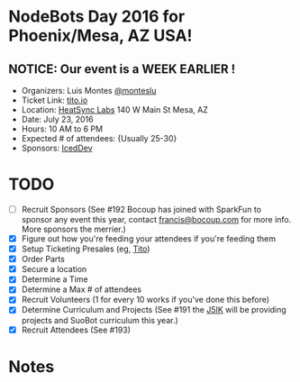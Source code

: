 # NodeBots Day 2016 for Phoenix/Mesa, AZ USA!

## NOTICE: Our event is a WEEK EARLIER !

 - Organizers: Luis Montes [@monteslu](https://twitter.com/monteslu)
 - Ticket Link: [tito.io](https://ti.to/monteslu/nodebots-day-phx-2016)
 - Location: [HeatSync Labs](http://heatsynclabs.org) 
        140 W Main St
        Mesa, AZ
 - Date: July 23, 2016
 - Hours: 10 AM to 6 PM
 - Expected # of attendees: {Usually 25-30}
 - Sponsors: [IcedDev](https://iceddev.com)

# TODO

 - [ ] Recruit Sponsors (See #192 Bocoup has joined with SparkFun to sponsor any event this year, contact francis@bocoup.com for more info. More sponsors the merrier.)
 - [X] Figure out how you're feeding your attendees if you're feeding them
 - [X] Setup Ticketing Presales (eg, [Tito](https://ti.to/))
 - [X] Order Parts
 - [X] Secure a location
 - [X] Determine a Time
 - [X] Determine a Max # of attendees
 - [X] Recruit Volunteers (1 for every 10 works if you've done this before)
 - [X] Determine Curriculum and Projects (See #191 the [J5IK](https://www.sparkfun.com/nodebots2016) will be providing projects and SuoBot curriculum this year.)
 - [X] Recruit Attendees (See #193)

# Notes
